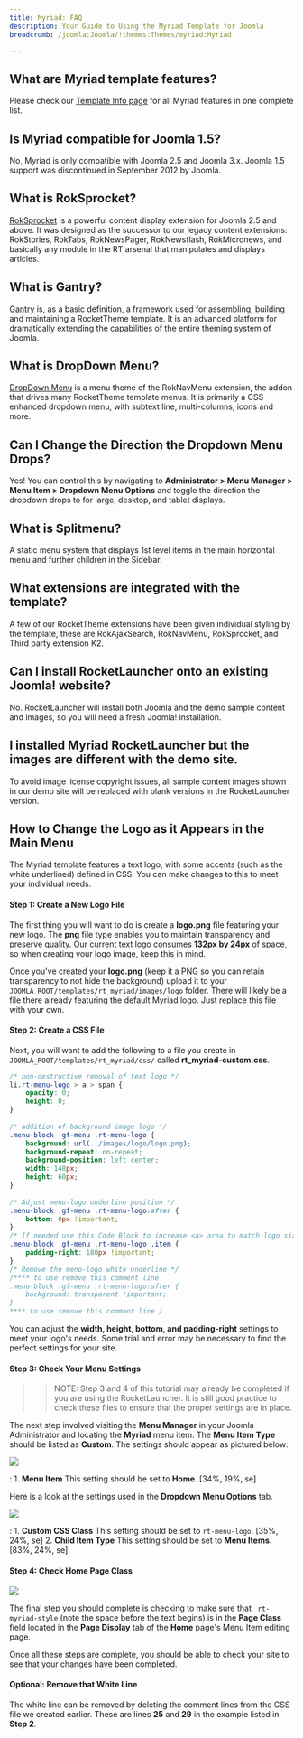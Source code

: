 ```yaml
---
title: Myriad: FAQ
description: Your Guide to Using the Myriad Template for Joomla
breadcrumb: /joomla:Joomla/!themes:Themes/myriad:Myriad

---
```


What are Myriad template features?
-----

Please check our [Template Info page][features] for all Myriad features in one complete list.

Is Myriad compatible for Joomla 1.5?
-----

No, Myriad is only compatible with Joomla 2.5 and Joomla 3.x. Joomla 1.5 support was discontinued in September 2012 by Joomla.

What is RokSprocket?
-----

[RokSprocket][roksprocket] is a powerful content display extension for Joomla 2.5 and above. It was designed as the successor to our legacy content extensions: RokStories, RokTabs, RokNewsPager, RokNewsflash, RokMicronews, and basically any module in the RT arsenal that manipulates and displays articles.

What is Gantry?
-----

[Gantry][gantry] is, as a basic definition, a framework used for assembling, building and maintaining a RocketTheme template. It is an advanced platform for dramatically extending the capabilities of the entire theming system of Joomla.

What is DropDown Menu?
-----

[DropDown Menu][dropdown] is a menu theme of the RokNavMenu extension, the addon that drives many RocketTheme template menus. It is primarily a CSS enhanced dropdown menu, with subtext line, multi-columns, icons and more.

Can I Change the Direction the Dropdown Menu Drops?
-----

Yes! You can control this by navigating to **Administrator > Menu Manager > Menu Item > Dropdown Menu Options** and toggle the direction the dropdown drops to for large, desktop, and tablet displays.

What is Splitmenu?
-----

A static menu system that displays 1st level items in the main horizontal menu and further children in the Sidebar.

What extensions are integrated with the template?
-----

A few of our RocketTheme extensions have been given individual styling by the template, these are RokAjaxSearch, RokNavMenu, RokSprocket, and Third party extension K2.

Can I install RocketLauncher onto an existing Joomla! website?
-----

No. RocketLauncher will install both Joomla and the demo sample content and images, so you will need a fresh Joomla! installation.

I installed Myriad RocketLauncher but the images are different with the demo site.
-----

To avoid image license copyright issues, all sample content images shown in our demo site will be replaced with blank versions in the RocketLauncher version.

How to Change the Logo as it Appears in the Main Menu
-----

The Myriad template features a text logo, with some accents (such as the white underlined) defined in CSS. You can make changes to this to meet your individual needs.

#### Step 1: Create a New Logo File

The first thing you will want to do is create a **logo.png** file featuring your new logo. The **png** file type enables you to maintain transparency and preserve quality. Our current text logo consumes **132px by 24px** of space, so when creating your logo image, keep this in mind.

Once you've created your **logo.png** (keep it a PNG so you can retain transparency to not hide the background) upload it to your `JOOMLA_ROOT/templates/rt_myriad/images/logo` folder. There will likely be a file there already featuring the default Myriad logo. Just replace this file with your own.

#### Step 2: Create a CSS File

Next, you will want to add the following to a file you create in `JOOMLA_ROOT/templates/rt_myriad/css/` called **rt_myriad-custom.css**.

~~~ .css
/* non-destructive removal of text logo */
li.rt-menu-logo > a > span {
    opacity: 0;
    height: 0;
}
 
/* addition of background image logo */
.menu-block .gf-menu .rt-menu-logo {
    background: url(../images/logo/logo.png);
    background-repeat: no-repeat;
    background-position: left center;
    width: 148px;
    height: 60px;
}
 
/* Adjust menu-logo underline position */
.menu-block .gf-menu .rt-menu-logo:after {
    bottom: 0px !important;
}
/* If needed use this Code Block to increase <a> area to match logo size*/
.menu-block .gf-menu .rt-menu-logo .item {
    padding-right: 180px !important;
}
/* Remove the meno-logo white underline */
/**** to use remove this comment line
.menu-block .gf-menu .rt-menu-logo:after {
    background: transparent !important;
}
**** to use remove this comment line /
~~~

You can adjust the **width, height, bottom, and padding-right** settings to meet your logo's needs. Some trial and error may be necessary to find the perfect settings for your site.

#### Step 3: Check Your Menu Settings

>> NOTE: Step 3 and 4 of this tutorial may already be completed if you are using the RocketLauncher. It is still good practice to check these files to ensure that the proper settings are in place.

The next step involved visiting the **Menu Manager** in your Joomla Administrator and locating the **Myriad** menu item. The **Menu Item Type** should be listed as **Custom**. The settings should appear as pictured below:

![](assets/myriadmenu_1.jpeg)

:   1. **Menu Item** This setting should be set to **Home**. [34%, 19%, se]

Here is a look at the settings used in the **Dropdown Menu Options** tab.

![](assets/myriadmenu_2.jpeg)

:   1. **Custom CSS Class** This setting should be set to `rt-menu-logo`. [35%, 24%, se]
    2. **Child Item Type** This setting should be set to **Menu Items**. [83%, 24%, se]

#### Step 4: Check Home Page Class

![](assets/menu_1.jpeg)

The final step you should complete is checking to make sure that ` rt-myriad-style` (note the space before the text begins) is in the **Page Class** field located in the **Page Display** tab of the **Home** page's Menu Item editing page.

Once all these steps are complete, you should be able to check your site to see that your changes have been completed. 

#### Optional: Remove that White Line

The white line can be removed by deleting the comment lines from the CSS file we created earlier. These are lines **25** and **29** in the example listed in **Step 2**.

[gantry]: http://gantry.org/
[features]: http://demo.rockettheme.com/joomla-templates/myriad/index.php/features/features-overview
[forum]: http://www.rockettheme.com/forum/joomla-template-myriad
[roksprocket]: http://www.rockettheme.com/joomla/extensions/roksprocket
[dropdown]: http://demo.rockettheme.com/joomla-templates/myriad/features/menu-options
[splitmenu]: http://demo.rockettheme.com/joomla-templates/myriad/features/menu-options
[dropdownoptions]: assets/dropdown.jpg
